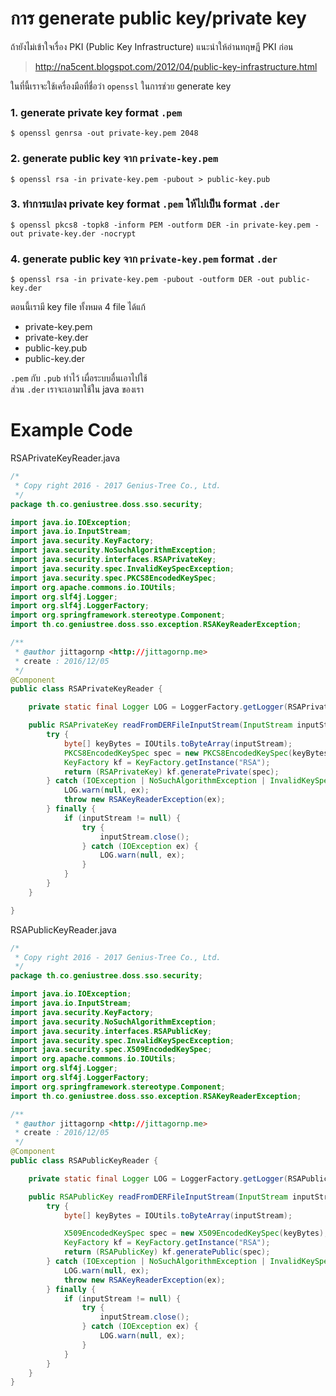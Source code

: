 # การ generate public key/private key

ถ้ายังไม่เข้าใจเรื่อง PKI (Public Key Infrastructure) แนะนำให้อ่านทฤษฎี PKI ก่อน

> http://na5cent.blogspot.com/2012/04/public-key-infrastructure.html  

ในที่นี้เราจะใช้เครื่องมือที่ชื่อว่า `openssl` ในการช่วย generate key  

### 1. generate private key format `.pem`

```shell
$ openssl genrsa -out private-key.pem 2048
```

### 2. generate public key จาก `private-key.pem`

```shell
$ openssl rsa -in private-key.pem -pubout > public-key.pub
```

### 3. ทำการแปลง private key format `.pem` ให้ไปเป็น format `.der` 

```shell
$ openssl pkcs8 -topk8 -inform PEM -outform DER -in private-key.pem -out private-key.der -nocrypt
```

### 4. generate public key จาก `private-key.pem` format `.der`
```shell
$ openssl rsa -in private-key.pem -pubout -outform DER -out public-key.der
```

ตอนนี้เรามี key file ทั้งหมด 4 file ได้แก้

- private-key.pem
- private-key.der
- public-key.pub
- public-key.der
  
  
`.pem` กับ `.pub` ทำไว้ เผื่อระบบอื่นเอาไปใช้  
ส่วน `.der` เราจะเอามาใช้ใน java ของเรา

# Example Code
RSAPrivateKeyReader.java
```java
/*
 * Copy right 2016 - 2017 Genius-Tree Co., Ltd.
 */
package th.co.geniustree.doss.sso.security;

import java.io.IOException;
import java.io.InputStream;
import java.security.KeyFactory;
import java.security.NoSuchAlgorithmException;
import java.security.interfaces.RSAPrivateKey;
import java.security.spec.InvalidKeySpecException;
import java.security.spec.PKCS8EncodedKeySpec;
import org.apache.commons.io.IOUtils;
import org.slf4j.Logger;
import org.slf4j.LoggerFactory;
import org.springframework.stereotype.Component;
import th.co.geniustree.doss.sso.exception.RSAKeyReaderException;

/**
 * @author jittagornp <http://jittagornp.me>
 * create : 2016/12/05
 */
@Component
public class RSAPrivateKeyReader {

    private static final Logger LOG = LoggerFactory.getLogger(RSAPrivateKeyReader.class);

    public RSAPrivateKey readFromDERFileInputStream(InputStream inputStream) {
        try {
            byte[] keyBytes = IOUtils.toByteArray(inputStream);
            PKCS8EncodedKeySpec spec = new PKCS8EncodedKeySpec(keyBytes);
            KeyFactory kf = KeyFactory.getInstance("RSA");
            return (RSAPrivateKey) kf.generatePrivate(spec);
        } catch (IOException | NoSuchAlgorithmException | InvalidKeySpecException ex) {
            LOG.warn(null, ex);
            throw new RSAKeyReaderException(ex);
        } finally {
            if (inputStream != null) {
                try {
                    inputStream.close();
                } catch (IOException ex) {
                    LOG.warn(null, ex);
                }
            }
        }
    }

}
```
RSAPublicKeyReader.java
```java
/*
 * Copy right 2016 - 2017 Genius-Tree Co., Ltd.
 */
package th.co.geniustree.doss.sso.security;

import java.io.IOException;
import java.io.InputStream;
import java.security.KeyFactory;
import java.security.NoSuchAlgorithmException;
import java.security.interfaces.RSAPublicKey;
import java.security.spec.InvalidKeySpecException;
import java.security.spec.X509EncodedKeySpec;
import org.apache.commons.io.IOUtils;
import org.slf4j.Logger;
import org.slf4j.LoggerFactory;
import org.springframework.stereotype.Component;
import th.co.geniustree.doss.sso.exception.RSAKeyReaderException;

/**
 * @author jittagornp <http://jittagornp.me>
 * create : 2016/12/05
 */
@Component
public class RSAPublicKeyReader {

    private static final Logger LOG = LoggerFactory.getLogger(RSAPublicKeyReader.class);

    public RSAPublicKey readFromDERFileInputStream(InputStream inputStream) {
        try {
            byte[] keyBytes = IOUtils.toByteArray(inputStream);

            X509EncodedKeySpec spec = new X509EncodedKeySpec(keyBytes);
            KeyFactory kf = KeyFactory.getInstance("RSA");
            return (RSAPublicKey) kf.generatePublic(spec);
        } catch (IOException | NoSuchAlgorithmException | InvalidKeySpecException ex) {
            LOG.warn(null, ex);
            throw new RSAKeyReaderException(ex);
        } finally {
            if (inputStream != null) {
                try {
                    inputStream.close();
                } catch (IOException ex) {
                    LOG.warn(null, ex);
                }
            }
        }
    }
}
```
